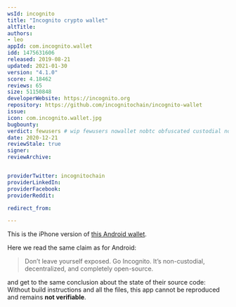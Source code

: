 ```yaml
---
wsId: incognito
title: "Incognito crypto wallet"
altTitle: 
authors:
- leo
appId: com.incognito.wallet
idd: 1475631606
released: 2019-08-21
updated: 2021-01-30
version: "4.1.0"
score: 4.18462
reviews: 65
size: 51150848
developerWebsite: https://incognito.org
repository: https://github.com/incognitochain/incognito-wallet
issue: 
icon: com.incognito.wallet.jpg
bugbounty: 
verdict: fewusers # wip fewusers nowallet nobtc obfuscated custodial nosource nonverifiable reproducible bounty defunct
date: 2020-12-21
reviewStale: true
signer: 
reviewArchive:


providerTwitter: incognitochain
providerLinkedIn: 
providerFacebook: 
providerReddit: 

redirect_from:

---
```


This is the iPhone version of [this Android wallet](/android/com.incognito.wallet).

Here we read the same claim as for Android:

> Don’t leave yourself exposed. Go Incognito. It’s non-custodial, decentralized,
  and completely open-source.

and get to the same conclusion about the state of their source code: Without
build instructions and all the files, this app cannot be reproduced and remains
**not verifiable**.
